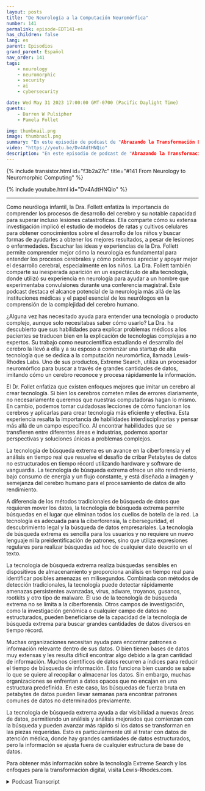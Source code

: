 ```yaml
---
layout: posts
title: "De Neurología a la Computación Neuromórfica"
number: 141
permalink: episode-EDT141-es
has_children: false
lang: es
parent: Episodios
grand_parent: Español
nav_order: 141
tags:
    - neurology
    - neuromorphic
    - security
    - ai
    - cybersecurity

date: Wed May 31 2023 17:00:00 GMT-0700 (Pacific Daylight Time)
guests:
    - Darren W Pulsipher
    - Pamela Follet

img: thumbnail.png
image: thumbnail.png
summary: "En este episodio de podcast de "Abrazando la Transformación Digital", la Dra. Pamela Follett, una neuróloga y co-fundadora de Lewis Rhodes Labs, comparte su experiencia y conocimiento en el campo de la neurología, específicamente en cuanto a la investigación sobre el desarrollo del cerebro en la primera infancia."
video: "https://youtu.be/Dv4AdtHNQio"
description: "En este episodio de podcast de "Abrazando la Transformación Digital", la Dra. Pamela Follett, una neuróloga y co-fundadora de Lewis Rhodes Labs, comparte su experiencia y conocimiento en el campo de la neurología, específicamente en cuanto a la investigación sobre el desarrollo del cerebro en la primera infancia."
---
```


<div>
{% include transistor.html id="f3b2a27c" title="#141 From Neurology to Neuromorphic Computing" %}

{% include youtube.html id="Dv4AdtHNQio" %}
</div>

---

Como neuróloga infantil, la Dra. Follett enfatiza la importancia de comprender los procesos de desarrollo del cerebro y su notable capacidad para superar incluso lesiones catastróficas. Ella comparte cómo su extensa investigación implicó el estudio de modelos de ratas y cultivos celulares para obtener conocimientos sobre el desarrollo de los niños y buscar formas de ayudarles a obtener los mejores resultados, a pesar de lesiones o enfermedades. Escuchar las ideas y experiencias de la Dra. Follett permite comprender mejor cómo la neurología es fundamental para entender los procesos cerebrales y cómo podemos apreciar y apoyar mejor el desarrollo cerebral, especialmente en los niños. La Dra. Follett también comparte su inesperada aparición en un espectáculo de alta tecnología, donde utilizó su experiencia en neurología para ayudar a un hombre que experimentaba convulsiones durante una conferencia magistral. Este podcast destaca el alcance potencial de la neurología más allá de las instituciones médicas y el papel esencial de los neurólogos en la comprensión de la complejidad del cerebro humano.

¿Alguna vez has necesitado ayuda para entender una tecnología o producto complejo, aunque solo necesitabas saber cómo usarlo? La Dra. ha descubierto que sus habilidades para explicar problemas médicos a los pacientes se traducen bien en la explicación de tecnologías complejas a no expertos. Su trabajo como neurocientífica estudiando el desarrollo del cerebro la llevó a ella y a su esposo a comenzar una startup de alta tecnología que se dedica a la computación neuromórfica, llamada Lewis-Rhodes Labs. Uno de sus productos, Extreme Search, utiliza un procesador neuromórfico para buscar a través de grandes cantidades de datos, imitando cómo un cerebro reconoce y procesa rápidamente la información.

El Dr. Follet enfatiza que existen enfoques mejores que imitar un cerebro al crear tecnología. Si bien los cerebros cometen miles de errores diariamente, no necesariamente queremos que nuestras computadoras hagan lo mismo. En cambio, podemos tomar cuidadosas lecciones de cómo funcionan los cerebros y aplicarlas para crear tecnología más eficiente y efectiva. Esta experiencia resalta la importancia de habilidades interdisciplinarias y pensar más allá de un campo específico. Al encontrar habilidades que se transfieren entre diferentes áreas e industrias, podemos aportar perspectivas y soluciones únicas a problemas complejos.

La tecnología de búsqueda extrema es un avance en la ciberforensia y el análisis en tiempo real que resuelve el desafío de cribar Petabytes de datos no estructurados en tiempo récord utilizando hardware y software de vanguardia. La tecnología de búsqueda extrema ofrece un alto rendimiento, bajo consumo de energía y un flujo constante, y está diseñada a imagen y semejanza del cerebro humano para el procesamiento de datos de alto rendimiento.

A diferencia de los métodos tradicionales de búsqueda de datos que requieren mover los datos, la tecnología de búsqueda extrema permite búsquedas en el lugar que eliminan todos los cuellos de botella de la red. La tecnología es adecuada para la ciberforensia, la ciberseguridad, el descubrimiento legal y la búsqueda de datos empresariales. La tecnología de búsqueda extrema es sencilla para los usuarios y no requiere un nuevo lenguaje ni la preidentificación de patrones, sino que utiliza expresiones regulares para realizar búsquedas ad hoc de cualquier dato descrito en el texto.

La tecnología de búsqueda extrema realiza búsquedas sensibles en dispositivos de almacenamiento y proporciona análisis en tiempo real para identificar posibles amenazas en milisegundos. Combinada con métodos de detección tradicionales, la tecnología puede detectar rápidamente amenazas persistentes avanzadas, virus, adware, troyanos, gusanos, rootkits y otro tipo de malware. El uso de la tecnología de búsqueda extrema no se limita a la ciberforensia. Otros campos de investigación, como la investigación genómica o cualquier campo de datos no estructurados, pueden beneficiarse de la capacidad de la tecnología de búsqueda extrema para buscar grandes cantidades de datos diversos en tiempo récord.

Muchas organizaciones necesitan ayuda para encontrar patrones o información relevante dentro de sus datos. O bien tienen bases de datos muy extensas y les resulta difícil encontrar algo debido a la gran cantidad de información. Muchos científicos de datos recurren a índices para reducir el tiempo de búsqueda de información. Esto funciona bien cuando se sabe lo que se quiere al recopilar o almacenar los datos. Sin embargo, muchas organizaciones se enfrentan a datos opacos que no encajan en una estructura predefinida. En este caso, las búsquedas de fuerza bruta en petabytes de datos pueden llevar semanas para encontrar patrones comunes de datos no determinados previamente.

La tecnología de búsqueda extrema ayuda a dar visibilidad a nuevas áreas de datos, permitiendo un análisis y análisis mejorados que comienzan con la búsqueda y pueden avanzar más rápido si los datos se transforman en las piezas requeridas. Esto es particularmente útil al tratar con datos de atención médica, donde hay grandes cantidades de datos estructurados, pero la información se ajusta fuera de cualquier estructura de base de datos.

Para obtener más información sobre la tecnología Extreme Search y los enfoques para la transformación digital, visita Lewis-Rhodes.com.



<details>
<summary> Podcast Transcript </summary>

<p></p>

</details>
